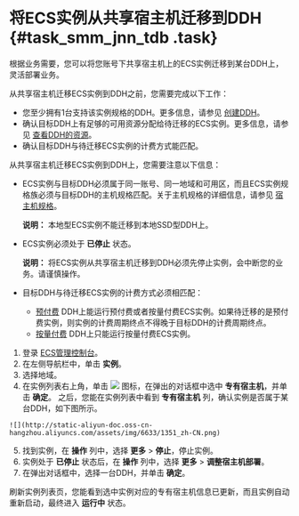 # 将ECS实例从共享宿主机迁移到DDH {#task_smm_jnn_tdb .task}

根据业务需要，您可以将您账号下共享宿主机上的ECS实例迁移到某台DDH上，灵活部署业务。

从共享宿主机迁移ECS实例到DDH之前，您需要完成以下工作：

-   您至少拥有1台支持该实例规格的DDH。更多信息，请参见 [创建DDH](../cn.zh-CN/快速入门/创建DDH.md#)。
-   确认目标DDH上有足够的可用资源分配给待迁移的ECS实例。更多信息，请参见 [查看DDH的资源](cn.zh-CN/用户指南/查看DDH的资源.md#)。
-   确认目标DDH与待迁移ECS实例的计费方式能匹配。

从共享宿主机迁移ECS实例到DDH上，您需要注意以下信息：

-   ECS实例与目标DDH必须属于同一账号、同一地域和可用区，而且ECS实例规格族必须与目标DDH的主机规格匹配。关于主机规格的详细信息，请参见 [宿主机规格](../cn.zh-CN/产品简介/宿主机规格.md#)。

    **说明：** 本地型ECS实例不能迁移到本地SSD型DDH上。

-   ECS实例必须处于 **已停止** 状态。

    **说明：** 将ECS实例从共享宿主机迁移到DDH必须先停止实例，会中断您的业务。请谨慎操作。

-   目标DDH与待迁移ECS实例的计费方式必须相匹配：
    -   [预付费](../cn.zh-CN/产品定价/预付费.md#) DDH上能运行预付费或者按量付费ECS实例。如果待迁移的是预付费实例，则实例的计费周期终点不得晚于目标DDH的计费周期终点。
    -   [按量付费](../cn.zh-CN/产品定价/按量付费.md#) DDH上只能运行按量付费ECS实例。

1.   登录 [ECS管理控制台](https://ecs.console.aliyun.com/#/home)。 
2.   在左侧导航栏中，单击 **实例**。 
3.   选择地域。 
4.   在实例列表右上角，单击 ![](http://static-aliyun-doc.oss-cn-hangzhou.aliyuncs.com/assets/img/6633/1350_zh-CN.png) 图标，在弹出的对话框中选中 **专有宿主机**，并单击 **确定**。 之后，您能在实例列表中看到 **专有宿主机** 列，确认实例是否属于某台DDH，如下图所示。

    ![](http://static-aliyun-doc.oss-cn-hangzhou.aliyuncs.com/assets/img/6633/1351_zh-CN.png)

5.   找到实例，在 **操作** 列中，选择 **更多** \> **停止**，停止实例。 
6.   实例处于 **已停止** 状态后，在 **操作** 列中，选择 **更多** \> **调整宿主机部署**。 
7.   在弹出对话框中，选择一台DDH，并单击 **确定**。 

刷新实例列表页，您能看到选中实例对应的专有宿主机信息已更新，而且实例自动重新启动，最终进入 **运行中** 状态。

